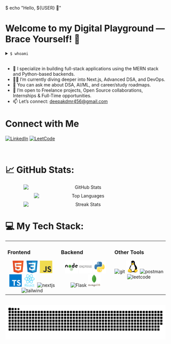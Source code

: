 $ echo "Hello, ${USER} 👋"

# Welcome to my Digital Playground — Brace Yourself! 🎢

<details> 
  <summary><code>$ whoami</code></summary>
  <br/>
I’m Deepak (also known as Mukul), a self-driven Software Developer based in 🇮🇳 Jhajjar, Haryana.
<br>My passion lies in the field of Artificial Intelligence 🤖 and building scalable software solutions.
<br>Apart from coding, I enjoy playing chess ♟️ and diving into ancient wisdom through Vedic scriptures 📚.
</details>

<br />

- 🚀 I specialize in building full-stack applications using the MERN stack and Python-based backends.
- 👨‍💻 I’m currently diving deeper into Next.js, Advanced DSA, and DevOps.
- 🧠 You can ask me about DSA, AI/ML, and career/study roadmaps.
- 💼 I’m open to Freelance projects, Open Source collaborations, Internships & Full-Time opportunities.
- 📫 Let’s connect: deepakdmr456@gmail.com

# Connect with Me

<p align="left">
<a href="https://www.linkedin.com/in/dbestdeepak" target="_blank"><img align="center" src="https://raw.githubusercontent.com/rahuldkjain/github-profile-readme-generator/master/src/images/icons/Social/linked-in-alt.svg" alt="LinkedIn" height="30" width="40" /></a>
<a href="https://leetcode.com/u/dbestdeepak" target="_blank"><img align="center" src="https://raw.githubusercontent.com/rahuldkjain/github-profile-readme-generator/master/src/images/icons/Social/leet-code.svg" alt="LeetCode" height="30" width="40" /></a>
</p>

<br />

# 📈 GitHub Stats:

<div align="center" style="display: flex; flex-wrap: wrap; justify-content: center; gap: 10px;">
  <img src="https://github-readme-stats.vercel.app/api?username=dpk-smartcoder&show_icons=true&theme=tokyonight&rank_icon=github&border_radius=10" alt="GitHub Stats" style="flex: 1 1 30%; max-width: 390px; min-width: 250px;" />
  <img src="https://github-readme-stats.vercel.app/api/top-langs/?username=dpk-smartcoder&hide=HTML&langs_count=8&layout=compact&theme=tokyonight&border_radius=10" alt="Top Languages" style="flex: 1 1 30%; max-width: 325px; min-width: 250px;" />
  <img src="https://streak-stats.demolab.com/?user=dpk-smartcoder&theme=tokyonight&border_radius=10" alt="Streak Stats" style="flex: 1 1 30%; max-width: 390px; min-width: 250px;" />
</div>

# 💻 My Tech Stack:

<table><tr><td valign="top" width="33%">

### Frontend  
<div align="center">  
<img src="https://raw.githubusercontent.com/devicons/devicon/master/icons/html5/html5-original.svg" alt="html5" width="40" height="40"/>
<img src="https://raw.githubusercontent.com/devicons/devicon/master/icons/css3/css3-original.svg" alt="css3" width="40" height="40"/>
<img src="https://raw.githubusercontent.com/devicons/devicon/master/icons/javascript/javascript-original.svg" alt="javascript" width="40" height="40"/>
<img src="https://raw.githubusercontent.com/devicons/devicon/master/icons/typescript/typescript-original.svg" alt="typescript" width="40" height="40"/>
<img src="https://raw.githubusercontent.com/devicons/devicon/master/icons/react/react-original-wordmark.svg" alt="react" width="40" height="40"/>
<img src="https://cdn.worldvectorlogo.com/logos/nextjs-2.svg" alt="nextjs" width="40" height="40"/>
<img src="https://www.vectorlogo.zone/logos/tailwindcss/tailwindcss-icon.svg" alt="tailwind" width="40" height="40"/>
</div>

</td><td valign="top" width="33%">

### Backend  
<div align="center">  
<img src="https://raw.githubusercontent.com/devicons/devicon/master/icons/nodejs/nodejs-original-wordmark.svg" alt="nodejs" width="40" height="40"/>
<img src="https://raw.githubusercontent.com/devicons/devicon/master/icons/express/express-original-wordmark.svg" alt="express" width="40" height="40"/>
<img src="https://raw.githubusercontent.com/devicons/devicon/master/icons/python/python-original.svg" alt="python" width="40" height="40"/>
<img src="https://profilinator.rishav.dev/skills-assets/flask.png" alt="Flask" height="50"/>
<img src="https://raw.githubusercontent.com/devicons/devicon/master/icons/mongodb/mongodb-original-wordmark.svg" alt="mongodb" width="40" height="40"/>
</div>

</td><td valign="top" width="33%">

### Other Tools
<div align="center">  
<img src="https://www.vectorlogo.zone/logos/git-scm/git-scm-icon.svg" alt="git" width="40" height="40"/>
<img src="https://raw.githubusercontent.com/devicons/devicon/master/icons/linux/linux-original.svg" alt="linux" width="40" height="40"/>
<img src="https://www.vectorlogo.zone/logos/getpostman/getpostman-icon.svg" alt="postman" width="40" height="40"/>
<img src="https://upload.wikimedia.org/wikipedia/commons/1/19/LeetCode_logo_black.png" alt="leetcode" width="40" height="40"/>
</div>

</td></tr></table>

<br />

<picture>
  <source media="(prefers-color-scheme: dark)" srcset="https://raw.githubusercontent.com/dpk-smartcoder/dpk-smartcoder/output/github-snake-dark.svg" />
  <source media="(prefers-color-scheme: light)" srcset="https://raw.githubusercontent.com/dpk-smartcoder/dpk-smartcoder/output/github-snake.svg" />
  <img alt="github-snake" src="https://raw.githubusercontent.com/dpk-smartcoder/dpk-smartcoder/output/github-snake.svg" />
</picture>
